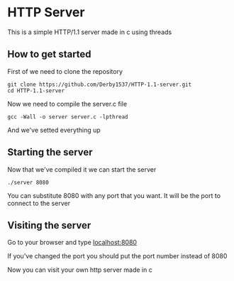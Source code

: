 # HTTP Server 
This is a simple HTTP/1.1 server made in c using threads

## How to get started
First of we need to clone the repository
```
git clone https://github.com/Derby1537/HTTP-1.1-server.git
cd HTTP-1.1-server
```
Now we need to compile the server.c file
```
gcc -Wall -o server server.c -lpthread
```
And we've setted everything up
## Starting the server
Now that we've compiled it we can start the server
```
./server 8080
```
You can substitute 8080 with any port that you want. It will be the port to connect to the server

## Visiting the server
Go to your browser and type [localhost:8080](localhost:8080)

If you've changed the port you should put the port number instead of 8080

Now you can visit your own http server made in c
